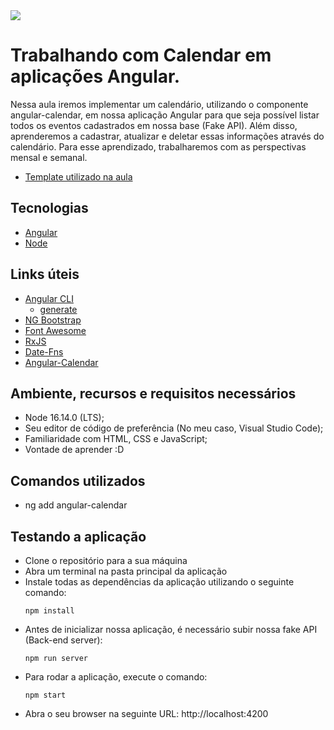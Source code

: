 <img src="https://storage.googleapis.com/golden-wind/experts-club/capa-github.svg" />

# Trabalhando com Calendar em aplicações Angular.

Nessa aula iremos implementar um calendário, utilizando o componente angular-calendar, em nossa aplicação Angular para que seja possível listar todos os eventos cadastrados em nossa base (Fake API). Além disso, aprenderemos a  cadastrar, atualizar e deletar essas informações através do calendário. Para esse aprendizado, trabalharemos com as perspectivas mensal e semanal.

- [Template utilizado na aula](https://github.com/rocketseat-experts-club/angular-best-practices-2022-01-15/tree/template)

## Tecnologias

- [Angular](https://angular.io/)
- [Node](https://nodejs.org/en/)

## Links úteis

- [Angular CLI](https://angular.io/cli)
    - [generate](https://angular.io/cli/generate)
- [NG Bootstrap](https://ng-bootstrap.github.io/#/home)
- [Font Awesome](https://fontawesome.com)
- [RxJS](https://rxjs.dev/guide/operators#creation-operators)
- [Date-Fns](https://date-fns.org/)
- [Angular-Calendar](https://mattlewis92.github.io/angular-calendar/docs/)

## Ambiente, recursos e requisitos necessários

- Node 16.14.0 (LTS);
- Seu editor de código de preferência (No meu caso, Visual Studio Code);
- Familiaridade com HTML, CSS e JavaScript;
- Vontade de aprender :D

## Comandos utilizados
- ng add angular-calendar

## Testando a aplicação
- Clone o repositório para a sua máquina
- Abra um terminal na pasta principal da aplicação
- Instale todas as dependências da aplicação utilizando o seguinte comando:
    ```
    npm install
    ```
- Antes de inicializar nossa aplicação, é necessário subir nossa fake API (Back-end server):
    ```
    npm run server
    ```
- Para rodar a aplicação, execute o comando:
    ```
    npm start
    ```
- Abra o seu browser na seguinte URL: http://localhost:4200
